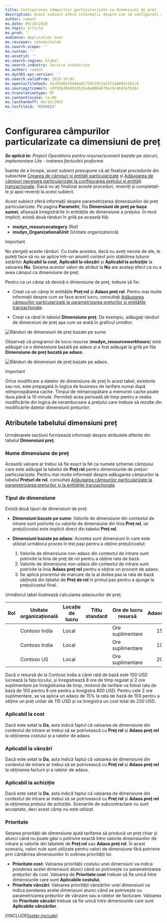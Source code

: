 ```yaml
---
title: Configurarea câmpurilor particularizate ca dimensiuni de preț
description: Acest subiect oferă informații despre cum să configurați dimensiunile de preț utilizând câmpuri particularizate.
author: rumant
ms.date: 09/18/2020
ms.topic: article
ms.prod: ''
audience: Application User
ms.reviewer: johnmichalak
ms.search.scope: ''
ms.custom: ''
ms.assetid: ''
ms.search.region: Global
ms.search.industry: Service industries
ms.author: rumant
ms.dyn365.ops.version: ''
ms.search.validFrom: 2020-10-01
ms.openlocfilehash: 41c65d6bf64d8a81759239f2a31f3a68953181c8
ms.sourcegitcommit: c0792bd65d92db25e0e8864879a19c4b93efb10c
ms.translationtype: MT
ms.contentlocale: ro-RO
ms.lasthandoff: 04/14/2022
ms.locfileid: "8599423"
---
```

# <a name="set-up-custom-fields-as-pricing-dimensions"></a>Configurarea câmpurilor particularizate ca dimensiuni de preț

_**Se aplică la:** Project Operations pentru resurse/scenarii bazate pe stocuri, implementare Lite - tratarea facturării proforma_

Înainte de a începe, acest subiect presupune că ați finalizat procedurile din subiectele [Crearea de câmpuri și entități particularizate](create-custom-fields-entities-pricing-dimensions.md) și [Adăugarea de câmpuri necesare particularizate la configurarea prețului și entități tranzacționale](add-custom-fields-price-setup-transactional-entities.md). Dacă nu ați finalizat aceste proceduri, reveniți și completați-le și apoi reveniți la acest subiect. 

Acest subiect oferă informații despre parametrizarea dimensiunilor de preț particularizate. Pe pagina **Parametri**, fila **Dimensiuni de preț pe baza sumei**, afișează înregistrările în entitățile de dimensiune a prețului. În mod implicit, există două rânduri în grilă pe această filă:

- **msdyn_resourcecategory** (Rol)
- **msdyn_OrganizationalUnit** (Unitate organizatorică)

> [!IMPORTANT]
> Nu ștergeți aceste rânduri. Cu toate acestea, dacă nu aveți nevoie de ele, le puteți face să nu se aplice într-un anumit context prin stabilirea tuturor setărilor **Aplicabil la cost**, **Aplicabil la vânzări** și **Aplicabil la achiziție** la valoarea **Nu**. Setarea acestor valori de atribut la **Nu** are același efect ca nu a avea câmpul ca dimensiune de preț.

Pentru ca un câmp să devină o dimensiune de preț, trebuie să fie:

- Creat ca un câmp în entitățile **Preț rol** și **Adaos preț rol**. Pentru mai multe informații despre cum se face acest lucru, consultați [Adăugarea câmpurilor particularizate la parametrizarea prețurilor și entitățile tranzacționale](add-custom-fields-price-setup-transactional-entities.md).

- Creat ca rând în tabelul **Dimensiune preț**. De exemplu, adăugați rânduri de dimensiuni de preț așa cum se arată în graficul următor. 

![Rânduri de dimensiuni de preț bazate pe sume.](media/Amt-based-PD.png)

Observați că programul de lucru resurse (**msdyn_resourceworkhours**) este adăugat ca o dimensiune bazată pe adaos și a fost adăugat la grilă pe fila **Dimensiune de preț bazată pe adaos** .

![Rânduri de dimensiuni de preț bazate pe adaos.](media/Markup-based-PD.png)


> [!IMPORTANT]
> Orice modificare a datelor de dimensiune de preț în acest tabel, existente sau noi, este propagată în logica de business de tarifare numai după reîmprospătarea cache. Timpul de reîmprospătare a memoriei cache poate dura până la 10 minute. Permiteți acea perioadă de timp pentru a vedea modificările din logica de nerambursare a prețului care trebuie să rezulte din modificările datelor dimensiunii prețurilor.


## <a name="attributes-of-the-pricing-dimensions-table"></a>Atributele tabelului dimensiuni preț
Următoarele secțiuni furnizează informații despre atributele diferite din tabelul **Dimensiuni preț**.

### <a name="pricing-dimension-name"></a>Nume dimensiune de preț
Această valoare ar trebui să fie exact la fel ca numele schemei câmpului care este adăugat la tabelul de **Preț rol** pentru dimensiunile de prețuri particularizate. Pentru mai multe informații despre adăugarea câmpurilor la tabelul **Prețuri de rol**, consultați [Adăugarea câmpurilor particularizate la parametrizarea prețurilor și la entitățile tranzacționale](add-custom-fields-price-setup-transactional-entities.md).

### <a name="type-of-dimension"></a>Tipul de dimensiune
Există două tipuri de dimensiuni de preț:
  
  - **Dimensiuni bazate pe sume**: Valorile de dimensiune din contextul de intrare sunt potrivite cu valorile de dimensiune din linia **Preț rol**, iar prețul/costul este implicit direct din tabelul **Preț rol**.
  - **Dimensiuni bazate pe adaos**: Acestea sunt dimensiuni în care este utilizat următorul proces în trei pași pentru a obține prețul/costul:
 
    1. Valorile de dimensiune non-adaos din contextul de intrare sunt potrivite la linia de preț de rol pentru a obține rata de bază.
    2. Valorile de dimensiune non-adaos din contextul de intrare sunt potrivite la linia **Adaos preț rol** pentru a obține un procent de adaos.
    3. Se aplică procentul de marcare de la al doilea pas la rata de bază obținută din tabelul de **Preț de rol** în primul pas pentru a ajunge la prețul/costul final.
   
   Următorul tabel ilustrează calcularea adaosurilor de preț.
  
| Rol        | Unitate organizațională    |Locație de lucru      |Titlu standard      |Ore de lucru resursă      |  Adaos|
| ------------|-------------|-------------------|--------------------|-------------------------|--------:|
|             | Contoso India|Local            |                    |Ore suplimentare                 |15     |
|             | Contoso India|Local             |                    |Ore suplimentare                 |10     |
|             | Contoso US   |Local             |                    |Ore suplimentare                 |20     |


Dacă o resursă de la Contoso India a cărei rată de bază este 100 USD lucrează la fața locului, și înregistrează 8 ore de timp regulat și 2 ore suplimentare pe înregistrarea de timp, motorul de tarifare va folosi rata de bază de 100 pentru 8 ore pentru a înregistra 800 USD. Pentru cele 2 ore suplimentare, se va aplica un adaos de 15% la rata de bază de 100 pentru a obține un preț unitar de 115 USD și va înregistra un cost total de 230 USD.

### <a name="applicable-to-cost"></a>Aplicabil la cost 
Dacă este setat la **Da**, asta indică faptul că valoarea de dimensiune din contextul de intrare ar trebui să se potrivească cu **Preț rol** și **Adaos preț rol** la obținerea costului și a ratelor de adaos.

### <a name="applicable-to-sales"></a>Aplicabil la vânzări
Dacă este setat la **Da**, asta indică faptul că valoarea de dimensiune din contextul de intrare ar trebui să se potrivească cu **Preț rol** și **Adaos preț rol** la obținerea facturii și a ratelor de adaos.

### <a name="applicable-to-purchase"></a>Aplicabil la achiziție
Dacă este setat la **Da**, asta indică faptul că valoarea de dimensiune din contextul de intrare ar trebui să se potrivească cu **Preț rol** și **Adaos preț rol** la obținerea prețului de achiziție. Scenariile de subcontractare nu sunt acceptate, deci acest câmp nu este utilizat. 

### <a name="priority"></a>Prioritate
Setarea priorității de dimensiune ajută tarifarea să producă un preț chiar și atunci când nu poate găsi o potrivire exactă între valorile dimensiunilor de intrare și valorile din tabelele de **Preț rol** sau **Adaos preț rol**. În acest scenariu, valori nule sunt utilizate pentru valori de dimensiune fără potrivire prin cântărirea dimensiunilor în ordinea priorității lor.

- **Prioritate cost**: Valoarea priorității costului unei dimensiuni va indica ponderea acelei dimensiuni atunci când se potrivește cu parametrizarea prețurilor de cost. Valoarea de **Prioritate cost** trebuie să fie unică între dimensiunile care sunt **Aplicabile costului**.
- **Prioritate vânzări**: Valoarea priorității vânzărilor unei dimensiuni va indica ponderea acelei dimensiuni atunci când se potrivește cu parametrizarea prețurilor de vânzare sau a ratelor de facturare. Valoarea de **Prioritate vânzări** trebuie să fie unică între dimensiunile care sunt **Aplicabile vânzărilor**.


[!INCLUDE[footer-include](../includes/footer-banner.md)]